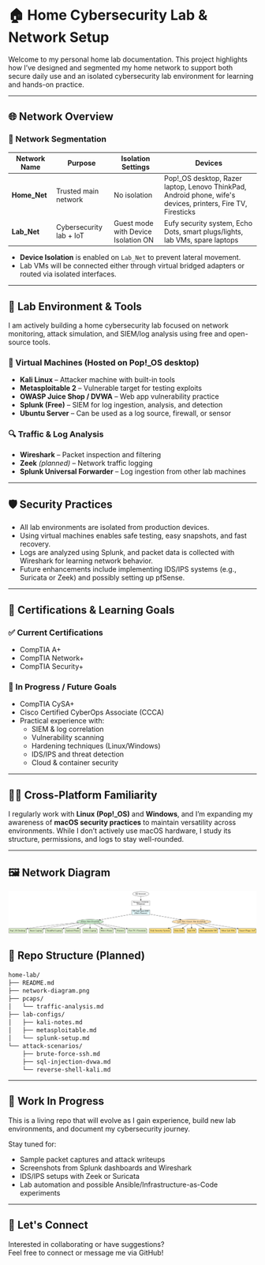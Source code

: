 # 🏠 Home Cybersecurity Lab & Network Setup

Welcome to my personal home lab documentation. This project highlights how I’ve designed and segmented my home network to support both secure daily use and an isolated cybersecurity lab environment for learning and hands-on practice.

---

## 🌐 Network Overview

### 🔹 Network Segmentation

| Network Name | Purpose                       | Isolation Settings                  | Devices                                                                 |
|--------------|-------------------------------|--------------------------------------|-------------------------------------------------------------------------|
| **Home_Net** | Trusted main network          | No isolation                         | Pop!_OS desktop, Razer laptop, Lenovo ThinkPad, Android phone, wife's devices, printers, Fire TV, Firesticks |
| **Lab_Net**  | Cybersecurity lab + IoT       | Guest mode with Device Isolation ON | Eufy security system, Echo Dots, smart plugs/lights, lab VMs, spare laptops |

- **Device Isolation** is enabled on `Lab_Net` to prevent lateral movement.
- Lab VMs will be connected either through virtual bridged adapters or routed via isolated interfaces.

---

## 🧪 Lab Environment & Tools

I am actively building a home cybersecurity lab focused on network monitoring, attack simulation, and SIEM/log analysis using free and open-source tools.

### 🔧 Virtual Machines (Hosted on Pop!_OS desktop)
- **Kali Linux** – Attacker machine with built-in tools
- **Metasploitable 2** – Vulnerable target for testing exploits
- **OWASP Juice Shop / DVWA** – Web app vulnerability practice
- **Splunk (Free)** – SIEM for log ingestion, analysis, and detection
- **Ubuntu Server** – Can be used as a log source, firewall, or sensor

### 🔍 Traffic & Log Analysis
- **Wireshark** – Packet inspection and filtering
- **Zeek** *(planned)* – Network traffic logging
- **Splunk Universal Forwarder** – Log ingestion from other lab machines

---

## 🛡️ Security Practices

- All lab environments are isolated from production devices.
- Using virtual machines enables safe testing, easy snapshots, and fast recovery.
- Logs are analyzed using Splunk, and packet data is collected with Wireshark for learning network behavior.
- Future enhancements include implementing IDS/IPS systems (e.g., Suricata or Zeek) and possibly setting up pfSense.

---

## 📜 Certifications & Learning Goals

### ✅ Current Certifications
- CompTIA A+
- CompTIA Network+
- CompTIA Security+

### 🎯 In Progress / Future Goals
- CompTIA CySA+
- Cisco Certified CyberOps Associate (CCCA)
- Practical experience with:
  - SIEM & log correlation
  - Vulnerability scanning
  - Hardening techniques (Linux/Windows)
  - IDS/IPS and threat detection
  - Cloud & container security

---

## 👨‍💻 Cross-Platform Familiarity

I regularly work with **Linux (Pop!_OS)** and **Windows**, and I’m expanding my awareness of **macOS security practices** to maintain versatility across environments. While I don’t actively use macOS hardware, I study its structure, permissions, and logs to stay well-rounded.

---
## 🖼️ Network Diagram

![Home Lab Network Diagram](network-diagram.png)

## 📁 Repo Structure (Planned)
```
home-lab/
├── README.md
├── network-diagram.png
├── pcaps/
│   └── traffic-analysis.md
├── lab-configs/
│   ├── kali-notes.md
│   ├── metasploitable.md
│   └── splunk-setup.md
└── attack-scenarios/
    ├── brute-force-ssh.md
    ├── sql-injection-dvwa.md
    └── reverse-shell-kali.md
```

---

## 🚧 Work In Progress

This is a living repo that will evolve as I gain experience, build new lab environments, and document my cybersecurity journey.

Stay tuned for:
- Sample packet captures and attack writeups
- Screenshots from Splunk dashboards and Wireshark
- IDS/IPS setups with Zeek or Suricata
- Lab automation and possible Ansible/Infrastructure-as-Code experiments

---

## 🤝 Let's Connect

Interested in collaborating or have suggestions?  
Feel free to connect or message me via GitHub!
